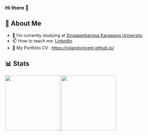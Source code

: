 ### Hi there 👋

<!--
**rolandvincent/rolandvincent** is a ✨ _special_ ✨ repository because its `README.md` (this file) appears on your GitHub profile.

Here are some ideas to get you started:

- 🔭 I’m currently working on ...
- 🌱 I’m currently learning ...
- 👯 I’m looking to collaborate on ...
- 🤔 I’m looking for help with ...
- 💬 Ask me about ...
- 📫 How to reach me: ...
- 😄 Pronouns: ...
- ⚡ Fun fact: ...
-->
## 🚀 About Me
- 🔭 I’m currently studying at [Singaperbangsa Karawang University](https://unsika.ac.id/).
- 📫 How to reach me: [LinkedIn](https://www.linkedin.com/in/roland-vincent-27528b156/).
- 🏅 My Portfolio CV : https://rolandvincent.github.io/

## 📊 Stats
<p align="left">
<a href="https://github.com/rolandvincent">
  <img height="180em" src="https://github-readme-stats-eight-theta.vercel.app/api?username=rolandvincent&show_icons=true&theme=algolia&include_all_commits=true&count_private=true"/>
  <img height="180em" src="https://github-readme-stats-eight-theta.vercel.app/api/top-langs/?username=rolandvincent&layout=compact&langs_count=8&theme=algolia"/>
</a>
</p>
